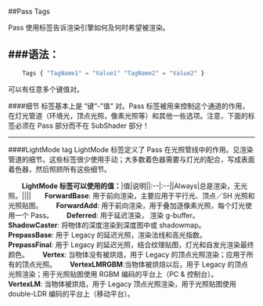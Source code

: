 ##Pass Tags

Pass 使用标签告诉渲染引擎如何及何时希望被渲染。


###语法：
---
```javascript
    Tags { "TagName1" = "Value1" "TagName2" = "Value2" }
```
可以有任意多个键值对。

####细节
标签基本上是 “键“-”值“ 对。Pass 标签被用来控制这个通道的作用，在灯光管道（环境光，顶点光照，像素光照等）和其他一些选项。注意，下面的标签必须在 Pass 部分而不在 SubShader 部分！

---

####LightMode tag
LightMode 标签定义了 Pass 在光照管线中的作用。见渲染管道的细节。这些标签很少使用手动；大多数着色器需要与灯光的配合，写成表面着色器，然后照顾所有这些细节。

&emsp;&emsp;**LightMode 标签可以使用的值：**|值|说明||:--|:--||Always|总是渲染，无光照。||||&emsp;&emsp;**ForwardBase**: 用于前向渲染，主要应用于平行光、顶点／SH 光照和光照贴图。&emsp;&emsp;**ForwardAdd**: 用于前向渲染，用于叠加逐像素光照，每个灯光使用一个 Pass。&emsp;&emsp;**Deferred**: 用于延迟渲染， 渲染 g-buffer。&emsp;&emsp;**ShadowCaster**: 将物体的深度渲染到深度图中或 shadowmap。&emsp;&emsp;**PrepassBase**: 用于 Legacy 的延迟光照，渲染法线和高光指数。&emsp;&emsp;**PrepassFinal**: 用于 Legacy 的延迟光照，结合纹理贴图，灯光和自发光渲染最终颜色。&emsp;&emsp;**Vertex**: 当物体没有被烘焙，用于 Legacy 的顶点光照渲染；应用于所有的顶点光照。&emsp;&emsp;**VertexLMRGBM**:当物体被烘焙以后，用于 Legacy 的顶点光照渲染；用于光照贴图使用 RGBM 编码的平台上（PC & 控制台）。&emsp;&emsp;**VertexLM**: 当物体被烘焙，用于 Legacy 顶点光照渲染，用于光照贴图使用 double-LDR 编码的平台上（移动平台）。




